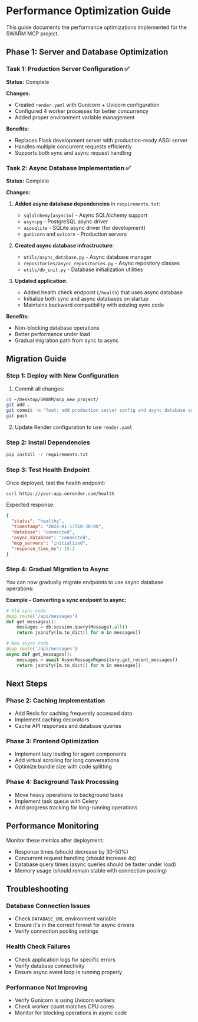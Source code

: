 # Performance Optimization Guide

This guide documents the performance optimizations implemented for the SWARM MCP project.

## Phase 1: Server and Database Optimization

### Task 1: Production Server Configuration ✅

**Status:** Complete

**Changes:**
- Created `render.yaml` with Gunicorn + Uvicorn configuration
- Configured 4 worker processes for better concurrency
- Added proper environment variable management

**Benefits:**
- Replaces Flask development server with production-ready ASGI server
- Handles multiple concurrent requests efficiently
- Supports both sync and async request handling

### Task 2: Async Database Implementation ✅

**Status:** Complete

**Changes:**
1. **Added async database dependencies** in `requirements.txt`:
   - `sqlalchemy[asyncio]` - Async SQLAlchemy support
   - `asyncpg` - PostgreSQL async driver
   - `aiosqlite` - SQLite async driver (for development)
   - `gunicorn` and `uvicorn` - Production servers

2. **Created async database infrastructure**:
   - `utils/async_database.py` - Async database manager
   - `repositories/async_repositories.py` - Async repository classes
   - `utils/db_init.py` - Database initialization utilities

3. **Updated application**:
   - Added health check endpoint (`/health`) that uses async database
   - Initialize both sync and async databases on startup
   - Maintains backward compatibility with existing sync code

**Benefits:**
- Non-blocking database operations
- Better performance under load
- Gradual migration path from sync to async

## Migration Guide

### Step 1: Deploy with New Configuration

1. Commit all changes:
```bash
cd ~/Desktop/SWARM/mcp_new_project/
git add .
git commit -m "feat: add production server config and async database support"
git push
```

2. Update Render configuration to use `render.yaml`

### Step 2: Install Dependencies

```bash
pip install -r requirements.txt
```

### Step 3: Test Health Endpoint

Once deployed, test the health endpoint:
```bash
curl https://your-app.onrender.com/health
```

Expected response:
```json
{
  "status": "healthy",
  "timestamp": "2024-01-17T10:30:00",
  "database": "connected",
  "async_database": "connected",
  "mcp_servers": "initialized",
  "response_time_ms": 15.2
}
```

### Step 4: Gradual Migration to Async

You can now gradually migrate endpoints to use async database operations:

**Example - Converting a sync endpoint to async:**

```python
# Old sync code
@app.route('/api/messages')
def get_messages():
    messages = db.session.query(Message).all()
    return jsonify([m.to_dict() for m in messages])

# New async code
@app.route('/api/messages')
async def get_messages():
    messages = await AsyncMessageRepository.get_recent_messages()
    return jsonify([m.to_dict() for m in messages])
```

## Next Steps

### Phase 2: Caching Implementation
- Add Redis for caching frequently accessed data
- Implement caching decorators
- Cache API responses and database queries

### Phase 3: Frontend Optimization
- Implement lazy loading for agent components
- Add virtual scrolling for long conversations
- Optimize bundle size with code splitting

### Phase 4: Background Task Processing
- Move heavy operations to background tasks
- Implement task queue with Celery
- Add progress tracking for long-running operations

## Performance Monitoring

Monitor these metrics after deployment:
- Response times (should decrease by 30-50%)
- Concurrent request handling (should increase 4x)
- Database query times (async queries should be faster under load)
- Memory usage (should remain stable with connection pooling)

## Troubleshooting

### Database Connection Issues
- Check `DATABASE_URL` environment variable
- Ensure it's in the correct format for async drivers
- Verify connection pooling settings

### Health Check Failures
- Check application logs for specific errors
- Verify database connectivity
- Ensure async event loop is running properly

### Performance Not Improving
- Verify Gunicorn is using Uvicorn workers
- Check worker count matches CPU cores
- Monitor for blocking operations in async code